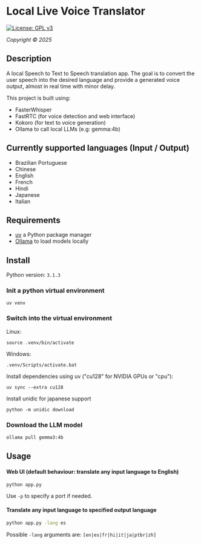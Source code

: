 # Local Live Voice Translator

[![License: GPL v3](https://img.shields.io/badge/License-GPLv3-blue.svg)](https://www.gnu.org/licenses/gpl-3.0)

*Copyright © 2025*

## Description

A local Speech to Text to Speech translation app. The goal is to convert the user speech into the desired language and provide a generated voice output, almost in real time with minor delay.

This project is built using:
- FasterWhisper
- FastRTC (for voice detection and web interface)
- Kokoro (for text to voice generation)
- Ollama to call local LLMs (e.g: gemma:4b)

## Currently supported languages (Input / Output)

- Brazilian Portuguese
- Chinese
- English
- French
- Hindi
- Japanese
- Italian

## Requirements

- [uv](https://github.com/astral-sh/uv) a Python package manager
- [Ollama](https://ollama.ai/) to load models locally

## Install

Python version: `3.1.3`

### Init a python virtual environment
```
uv venv
```

### Switch into the virtual environment

Linux:
```
source .venv/bin/activate
```
Windows:
```
.venv/Scripts/activate.bat
```

Install dependencies using uv ("cu128" for NVIDIA GPUs or "cpu"):
```
uv sync --extra cu128
```

Install unidic for japanese support
```
python -m unidic download
```

### Download the LLM model

```bash
ollama pull gemma3:4b
```

## Usage

#### Web UI (default behaviour: translate any input language to English)
```bash
python app.py
```
Use `-p` to specify a port if needed.

#### Translate any input language to specified output language
```bash
python app.py -lang es
```
Possible `-lang` arguments are: `[en|es|fr|hi|it|ja|ptbr|zh]`